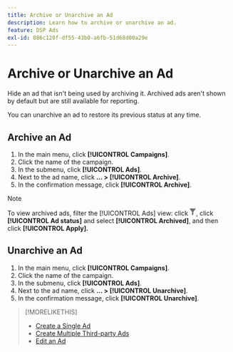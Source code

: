 ```yaml
---
title: Archive or Unarchive an Ad
description: Learn how to archive or unarchive an ad.
feature: DSP Ads
exl-id: 086c120f-df55-43b0-a6fb-51d68d00a29e
---
```

# Archive or Unarchive an Ad

Hide an ad that isn't being used by archiving it. Archived ads aren't shown by default but are still available for reporting.

You can unarchive an ad to restore its previous status at any time.

## Archive an Ad

1. In the main menu, click **[!UICONTROL Campaigns]**.
1. Click the name of the campaign.
1. In the submenu, click **[!UICONTROL Ads]**.
1. Next to the ad name, click  **... > [!UICONTROL Archive]**.
1. In the confirmation message, click **[!UICONTROL Archive]**.

>[!NOTE]
>
>To view archived ads, filter the [!UICONTROL Ads] view: click ![[!UICONTROL Filter] button](/help/dsp/assets/filter.png), click **[!UICONTROL Ad status]** and select **[!UICONTROL Archived]**, and then click **[!UICONTROL Apply].**

## Unarchive an Ad

1. In the main menu, click **[!UICONTROL Campaigns]**.
1. Click the name of the campaign.
1. In the submenu, click **[!UICONTROL Ads]**.
1. Next to the ad name, click  **... > [!UICONTROL Unarchive]**.
1. In the confirmation message, click **[!UICONTROL Unarchive]**.

>[!MORELIKETHIS]
>
>* [Create a Single Ad](ad-create.md)
>* [Create Multiple Third-party Ads](ad-create-multiple.md)
>* [Edit an Ad](ad-edit.md)
